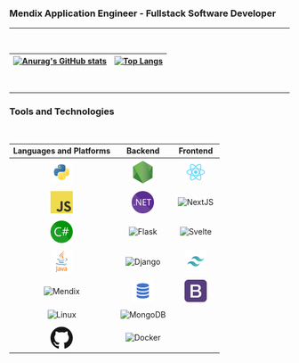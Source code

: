 ### Mendix Application Engineer - Fullstack Software Developer

--- 

<br>

|[![Anurag's GitHub stats](https://github-readme-stats.vercel.app/api?username=Moha-AlHanbali&show_icons=true&theme=dark)](https://github.com/anuraghazra/github-readme-stats)|[![Top Langs](https://github-readme-stats.vercel.app/api/top-langs/?username=Moha-AlHanbali&show_icons=true&theme=dark&layout=compact)](https://github.com/anuraghazra/github-readme-stats)
| ------------- | ------------- |

<br>

---

### Tools and Technologies

<br>

<p align="center">
  
| <center> Languages and Platforms </center> | <center> Backend </center> | <center> Frontend </center> |
|----------|----------|----------|
| <center> <img src="https://raw.githubusercontent.com/github/explore/80688e429a7d4ef2fca1e82350fe8e3517d3494d/topics/python/python.png" alt="Python" height="40" style="vertical-align:top; margin:4px"> </center> |  <center> <img src="https://raw.githubusercontent.com/github/explore/80688e429a7d4ef2fca1e82350fe8e3517d3494d/topics/nodejs/nodejs.png" alt="NodeJS" height="40" style="vertical-align:top; margin:4px"> </center> | <center> <img src="https://raw.githubusercontent.com/github/explore/80688e429a7d4ef2fca1e82350fe8e3517d3494d/topics/react/react.png" alt="React" height="40" style="vertical-align:top; margin:4px"> </center> |
| <center> <img src="https://raw.githubusercontent.com/github/explore/80688e429a7d4ef2fca1e82350fe8e3517d3494d/topics/javascript/javascript.png" alt="Javascript" height="40" style="vertical-align:top; margin:4px"> </center> | <center> <img src="https://raw.githubusercontent.com/github/explore/80688e429a7d4ef2fca1e82350fe8e3517d3494d/topics/dotnet/dotnet.png" alt=".Net" height="40" style="vertical-align:top; margin:4px"> </center> | <center> <img src="https://camo.githubusercontent.com/92ec9eb7eeab7db4f5919e3205918918c42e6772562afb4112a2909c1aaaa875/68747470733a2f2f6173736574732e76657263656c2e636f6d2f696d6167652f75706c6f61642f76313630373535343338352f7265706f7369746f726965732f6e6578742d6a732f6e6578742d6c6f676f2e706e67" alt="NextJS" height="40" style="vertical-align:top; margin:4px"> </center> |
| <center> <img src="https://raw.githubusercontent.com/github/explore/80688e429a7d4ef2fca1e82350fe8e3517d3494d/topics/csharp/csharp.png" alt="C#" height="40" style="vertical-align:top; margin:4px"> </center> | <center> <img src="https://github.com/get-icon/geticon/blob/master/icons/flask.svg" alt="Flask" height="40" style="vertical-align:top; margin:4px"> </center> | <center> <img src="https://github.com/get-icon/geticon/blob/master/icons/svelte-icon.svg" alt="Svelte" height="40" style="vertical-align:top; margin:4px"> </center> |
| <center> <img src="https://raw.githubusercontent.com/github/explore/80688e429a7d4ef2fca1e82350fe8e3517d3494d/topics/java/java.png" alt="Java" height="40" style="vertical-align:top; margin:4px"> </center> | <center> <img src="https://github.com/get-icon/geticon/raw/master/icons/django.svg" alt="Django" height="40" style="vertical-align:top; margin:4px"> </center> |  <center> <img src="https://raw.githubusercontent.com/github/explore/80688e429a7d4ef2fca1e82350fe8e3517d3494d/topics/tailwind/tailwind.png" alt="Tailwind" height="40" style="vertical-align:top; margin:4px"> </center> |
| <center> <img src="https://github.com/mendix.png" alt="Mendix" height="40" style="vertical-align:top; margin:4px"> | <center> <img src="https://raw.githubusercontent.com/github/explore/80688e429a7d4ef2fca1e82350fe8e3517d3494d/topics/sql/sql.png" alt="SQL" height="40" style="vertical-align:top; margin:4px"> </center> | <center> <img src="https://raw.githubusercontent.com/github/explore/80688e429a7d4ef2fca1e82350fe8e3517d3494d/topics/bootstrap/bootstrap.png" alt="Bootstrap" height="40" style="vertical-align:top; margin:4px"> </center> |
| <center> <img src="https://github.com/get-icon/geticon/blob/master/icons/linux-tux.svg" alt="Linux" height="40" style="vertical-align:top; margin:4px"> | <center> <img src="https://github.com/get-icon/geticon/raw/master/icons/mongodb-icon.svg" alt="MongoDB" height="40" style="vertical-align:top; margin:4px"> </center> | |
| <center> <img src="https://raw.githubusercontent.com/github/explore/78df643247d429f6cc873026c0622819ad797942/topics/github/github.png" alt="Github" height="40" style="vertical-align:top; margin:4px"> </center> | <center> <img src="https://github.com/get-icon/geticon/raw/master/icons/docker-icon.svg" alt="Docker" height="40" style="vertical-align:top; margin:4px"> </center> |  |
</p>
